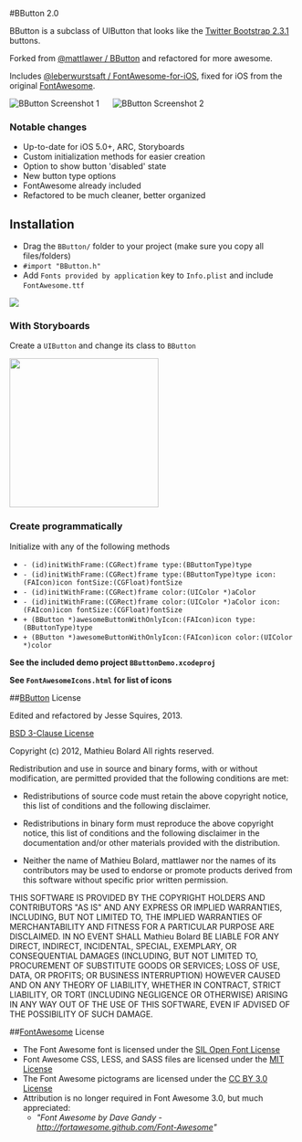 #BButton 2.0

BButton is a subclass of UIButton that looks like the [Twitter Bootstrap 2.3.1](http://twitter.github.com/bootstrap) buttons.

Forked from [@mattlawer / BButton](https://github.com/mattlawer/BButton) and refactored for more awesome.

Includes [@leberwurstsaft / FontAwesome-for-iOS](https://github.com/leberwurstsaft/FontAwesome-for-iOS), fixed for iOS from the original [FontAwesome](http://fortawesome.github.com/Font-Awesome/).

![BButton Screenshot 1][img1] &nbsp;&nbsp;&nbsp;&nbsp; ![BButton Screenshot 2][img2]

### Notable changes

* Up-to-date for iOS 5.0+, ARC, Storyboards
* Custom initialization methods for easier creation
* Option to show button 'disabled' state
* New button type options
* FontAwesome already included
* Refactored to be much cleaner, better organized

## Installation

* Drag the `BButton/` folder to your project (make sure you copy all files/folders)
* `#import "BButton.h"`
* Add `Fonts provided by application` key to `Info.plist` and include `FontAwesome.ttf`

<img src="http://imageshack.us/a/img339/9596/bbuttonfontawesomexcode.png">

### With Storyboards

Create a `UIButton` and change its class to `BButton`

<img width=261 src="http://img827.imageshack.us/img827/6596/ibbbutton.png"/>

### Create programmatically

Initialize with any of the following methods

* `- (id)initWithFrame:(CGRect)frame type:(BButtonType)type`
* `- (id)initWithFrame:(CGRect)frame type:(BButtonType)type icon:(FAIcon)icon fontSize:(CGFloat)fontSize`
* `- (id)initWithFrame:(CGRect)frame color:(UIColor *)aColor`
* `- (id)initWithFrame:(CGRect)frame color:(UIColor *)aColor icon:(FAIcon)icon fontSize:(CGFloat)fontSize`
* `+ (BButton *)awesomeButtonWithOnlyIcon:(FAIcon)icon type:(BButtonType)type`
* `+ (BButton *)awesomeButtonWithOnlyIcon:(FAIcon)icon color:(UIColor *)color`

**See the included demo project `BButtonDemo.xcodeproj`**

**See `FontAwesomeIcons.html` for list of icons**

##[BButton](https://github.com/mattlawer/BButton) License

Edited and refactored by Jesse Squires, 2013.

[BSD 3-Clause License](http://opensource.org/licenses/BSD-3-Clause)

Copyright (c) 2012, Mathieu Bolard
All rights reserved.

Redistribution and use in source and binary forms, with or without modification, are permitted provided that the following conditions are met:
 
* Redistributions of source code must retain the above copyright notice, this list of conditions and the following disclaimer.
 
* Redistributions in binary form must reproduce the above copyright notice, this list of conditions and the following disclaimer in the documentation and/or other materials provided with the distribution.

* Neither the name of Mathieu Bolard, mattlawer nor the names of its contributors may be used to endorse or promote products derived from this software without specific prior written permission.

THIS SOFTWARE IS PROVIDED BY THE COPYRIGHT HOLDERS AND CONTRIBUTORS "AS IS" AND ANY EXPRESS OR IMPLIED WARRANTIES, INCLUDING, BUT NOT LIMITED TO, THE IMPLIED WARRANTIES OF MERCHANTABILITY AND FITNESS FOR A PARTICULAR PURPOSE ARE DISCLAIMED. IN NO EVENT SHALL Mathieu Bolard BE LIABLE FOR ANY DIRECT, INDIRECT, INCIDENTAL, SPECIAL, EXEMPLARY, OR CONSEQUENTIAL DAMAGES (INCLUDING, BUT NOT LIMITED TO, PROCUREMENT OF SUBSTITUTE GOODS OR SERVICES; LOSS OF USE, DATA, OR PROFITS; OR BUSINESS INTERRUPTION) HOWEVER CAUSED AND ON ANY THEORY OF LIABILITY, WHETHER IN CONTRACT, STRICT LIABILITY, OR TORT (INCLUDING NEGLIGENCE OR OTHERWISE) ARISING IN ANY WAY OUT OF THE USE OF THIS SOFTWARE, EVEN IF ADVISED OF THE POSSIBILITY OF SUCH DAMAGE.

##[FontAwesome](https://github.com/FortAwesome/Font-Awesome) License

* The Font Awesome font is licensed under the [SIL Open Font License](http://scripts.sil.org/OFL)
* Font Awesome CSS, LESS, and SASS files are licensed under the [MIT License](http://opensource.org/licenses/mit-license.html)
* The Font Awesome pictograms are licensed under the [CC BY 3.0 License](http://creativecommons.org/licenses/by/3.0)
* Attribution is no longer required in Font Awesome 3.0, but much appreciated:
	* *"Font Awesome by Dave Gandy - http://fortawesome.github.com/Font-Awesome"*

[img1]:https://raw.github.com/jessesquires/BButton/master/Screenshots/screenshot-1.png
[img2]:https://raw.github.com/jessesquires/BButton/master/Screenshots/screenshot-2.png